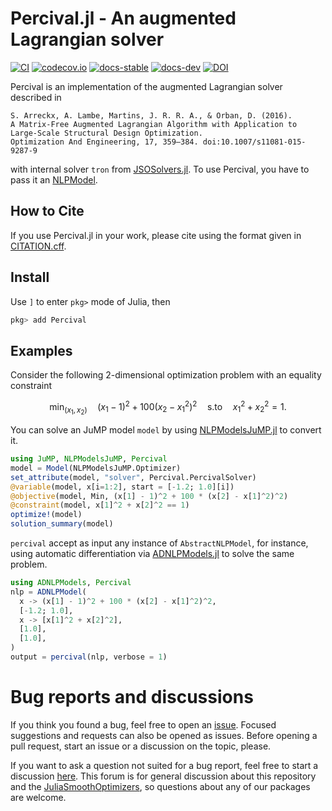 # Percival.jl - An augmented Lagrangian solver

[![CI](https://github.com/JuliaSmoothOptimizers/Percival.jl/workflows/CI/badge.svg?branch=main)](https://github.com/JuliaSmoothOptimizers/Percival.jl/actions)
[![codecov.io](https://codecov.io/github/JuliaSmoothOptimizers/Percival.jl/coverage.svg?branch=main)](https://codecov.io/github/JuliaSmoothOptimizers/Percival.jl?branch=main)
[![docs-stable](https://img.shields.io/badge/docs-stable-3f51b5.svg)](https://JuliaSmoothOptimizers.github.io/Percival.jl/stable)
[![docs-dev](https://img.shields.io/badge/docs-dev-3f51b5.svg)](https://JuliaSmoothOptimizers.github.io/Percival.jl/dev)
[![DOI](https://img.shields.io/badge/DOI-10.5281/zenodo.3969045-blue.svg?style=flat)](https://doi.org/10.5281/zenodo.3969045)

Percival is an implementation of the augmented Lagrangian solver described in

    S. Arreckx, A. Lambe, Martins, J. R. R. A., & Orban, D. (2016).
    A Matrix-Free Augmented Lagrangian Algorithm with Application to Large-Scale Structural Design Optimization.
    Optimization And Engineering, 17, 359–384. doi:10.1007/s11081-015-9287-9

with internal solver `tron` from [JSOSolvers.jl](https://github.com/JuliaSmoothOptimizers/JSOSolvers.jl).
To use Percival, you have to pass it an [NLPModel](https://github.com/JuliaSmoothOptimizers/NLPModels.jl).

## How to Cite

If you use Percival.jl in your work, please cite using the format given in [CITATION.cff](https://github.com/JuliaSmoothOptimizers/Percival.jl/blob/main/CITATION.cff).

## Install

Use `]` to enter `pkg>` mode of Julia, then
```julia
pkg> add Percival
```

## Examples

Consider the following 2-dimensional optimization problem with an equality constraint

```math
\begin{equation}
\min_{(x_1,x_2)} \quad (x_1 - 1)^2 + 100 (x_2 - x_1^2)^2 \quad \text{s.to} \quad x_1^2 + x_2^2 = 1.
\end{equation}
```

You can solve an JuMP model `model` by using [NLPModelsJuMP.jl](https://github.com/JuliaSmoothOptimizers/NLPModelsJuMP.jl) to convert it.
```julia
using JuMP, NLPModelsJuMP, Percival
model = Model(NLPModelsJuMP.Optimizer)
set_attribute(model, "solver", Percival.PercivalSolver)
@variable(model, x[i=1:2], start = [-1.2; 1.0][i])
@objective(model, Min, (x[1] - 1)^2 + 100 * (x[2] - x[1]^2)^2)
@constraint(model, x[1]^2 + x[2]^2 == 1)
optimize!(model)
solution_summary(model)
```

`percival` accept as input any instance of `AbstractNLPModel`, for instance, using automatic differentiation via [ADNLPModels.jl](https://github.com/JuliaSmoothOptimizers/ADNLPModels.jl) to solve the same problem.
```julia
using ADNLPModels, Percival
nlp = ADNLPModel(
  x -> (x[1] - 1)^2 + 100 * (x[2] - x[1]^2)^2,
  [-1.2; 1.0],
  x -> [x[1]^2 + x[2]^2],
  [1.0],
  [1.0],
)
output = percival(nlp, verbose = 1)
```

# Bug reports and discussions

If you think you found a bug, feel free to open an [issue](https://github.com/JuliaSmoothOptimizers/Percival.jl/issues).
Focused suggestions and requests can also be opened as issues. Before opening a pull request, start an issue or a discussion on the topic, please.

If you want to ask a question not suited for a bug report, feel free to start a discussion [here](https://github.com/JuliaSmoothOptimizers/Organization/discussions). This forum is for general discussion about this repository and the [JuliaSmoothOptimizers](https://github.com/JuliaSmoothOptimizers), so questions about any of our packages are welcome.
